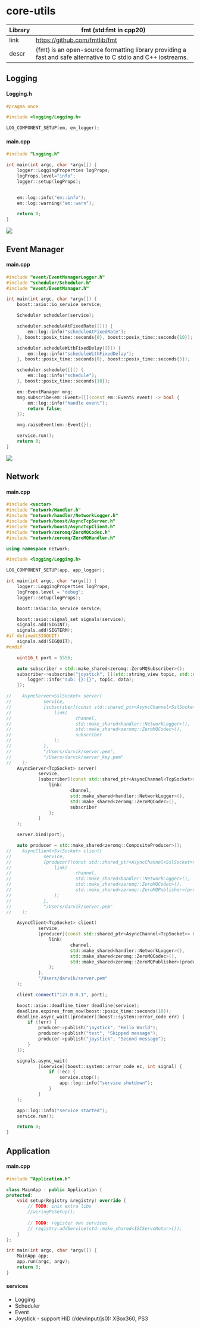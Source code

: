 # core-utils

| Library | fmt (std:fmt in cpp20)                                                                                         |
|---------|----------------------------------------------------------------------------------------------------------------|
| link    | https://github.com/fmtlib/fmt                                                                                  |
| descr   | {fmt} is an open-source formatting library providing a fast and safe alternative to C stdio and C++ iostreams. |

## Logging

#### Logging.h

```cpp
#pragma once

#include <logging/Logging.h>

LOG_COMPONENT_SETUP(em, em_logger);
```

#### main.cpp

```cpp
#include "Logging.h"

int main(int argc, char *argv[]) {
    logger::LoggingProperties logProps;
    logProps.level="info";
    logger::setup(logProps);


    em::log::info("em::info");
    em::log::warning("em::warn");

    return 0;
}
```

![](https://raw.githubusercontent.com/darvik80/core-utils/master/images/logging.png)

## Event Manager

#### main.cpp

```cpp
#include "event/EventManagerLogger.h"
#include "scheduler/Scheduler.h"
#include "event/EventManager.h"

int main(int argc, char *argv[]) {
    boost::asio::io_service service;

    Scheduler scheduler(service);

    scheduler.scheduleAtFixedRate([]() {
        em::log::info("scheduleAtFixedRate");
    }, boost::posix_time::seconds{0}, boost::posix_time::seconds{10});

    scheduler.scheduleWithFixedDelay([]() {
        em::log::info("scheduleWithFixedDelay");
    }, boost::posix_time::seconds{0}, boost::posix_time::seconds{5});

    scheduler.schedule([]() {
        em::log::info("schedule");
    }, boost::posix_time::seconds{10});

    em::EventManager mng;
    mng.subscribe<em::Event>([](const em::Event& event) -> bool {
        em::log::info("handle event");
        return false;
    });

    mng.raiseEvent(em::Event{});

    service.run();
    return 0;
}
```

![](https://raw.githubusercontent.com/darvik80/core-utils/master/images/event-manager.png)

## Network

#### main.cpp

```cpp
#include <vector>
#include "network/Handler.h"
#include "network/handler/NetworkLogger.h"
#include "network/boost/AsyncTcpServer.h"
#include "network/boost/AsyncTcpClient.h"
#include "network/zeromq/ZeroMQCodec.h"
#include "network/zeromq/ZeroMQHandler.h"

using namespace network;

#include <logging/Logging.h>

LOG_COMPONENT_SETUP(app, app_logger);

int main(int argc, char *argv[]) {
    logger::LoggingProperties logProps;
    logProps.level = "debug";
    logger::setup(logProps);

    boost::asio::io_service service;

    boost::asio::signal_set signals(service);
    signals.add(SIGINT);
    signals.add(SIGTERM);
#if defined(SIGQUIT)
    signals.add(SIGQUIT);
#endif

    uint16_t port = 5556;

    auto subscriber = std::make_shared<zeromq::ZeroMQSubscriber>();
    subscriber->subscribe("joystick", [](std::string_view topic, std::string_view data) {
        logger::info("sub: {}:{}", topic, data);
    });

//    AsyncServer<SslSocket> server(
//            service,
//            [subscriber](const std::shared_ptr<AsyncChannel<SslSocket>> &channel) {
//                link(
//                        channel,
//                        std::make_shared<handler::NetworkLogger>(),
//                        std::make_shared<zeromq::ZeroMQCodec>(),
//                        subscriber
//                );
//            },
//            "/Users/darvik/server.pem",
//            "/Users/darvik/server_key.pem"
//    );
    AsyncServer<TcpSocket> server(
            service,
            [subscriber](const std::shared_ptr<AsyncChannel<TcpSocket>> &channel) {
                link(
                        channel,
                        std::make_shared<handler::NetworkLogger>(),
                        std::make_shared<zeromq::ZeroMQCodec>(),
                        subscriber
                );
            }
    );

    server.bind(port);

    auto producer = std::make_shared<zeromq::CompositeProducer>();
//    AsyncClient<SslSocket> client(
//            service,
//            [producer](const std::shared_ptr<AsyncChannel<SslSocket>> &channel) {
//                link(
//                        channel,
//                        std::make_shared<handler::NetworkLogger>(),
//                        std::make_shared<zeromq::ZeroMQCodec>(),
//                        std::make_shared<zeromq::ZeroMQPublisher>(producer)
//                );
//            },
//            "/Users/darvik/server.pem"
//    );

    AsyncClient<TcpSocket> client(
            service,
            [producer](const std::shared_ptr<AsyncChannel<TcpSocket>> &channel) {
                link(
                        channel,
                        std::make_shared<handler::NetworkLogger>(),
                        std::make_shared<zeromq::ZeroMQCodec>(),
                        std::make_shared<zeromq::ZeroMQPublisher>(producer)
                );
            },
            "/Users/darvik/server.pem"
    );

    client.connect("127.0.0.1", port);

    boost::asio::deadline_timer deadline(service);
    deadline.expires_from_now(boost::posix_time::seconds(10));
    deadline.async_wait([producer](boost::system::error_code err) {
        if (!err) {
            producer->publish("joystick", "Hello World");
            producer->publish("test", "Skipped message");
            producer->publish("joystick", "Second message");
        }
    });

    signals.async_wait(
            [&service](boost::system::error_code ec, int signal) {
                if (!ec) {
                    service.stop();
                    app::log::info("service shutdown");
                }
            }
    );

    app::log::info("service started");
    service.run();

    return 0;
}
```

## Application

#### main.cpp

```cpp
#include "Application.h"

class MainApp : public Application {
protected:
    void setup(Registry &registry) override {
        // TODO: init extra libs
        //wiringPiSetup();
        
        // TODO: register own services
        // registry.addService(std::make_shared<I2CServoMotor>());
    }
};

int main(int argc, char *argv[]) {
    MainApp app;
    app.run(argc, argv);
    return 0;
}

```

#### services

* Logging
* Scheduler
* Event
* Joystick - support HID (/dev/input/js0): XBox360, PS3
